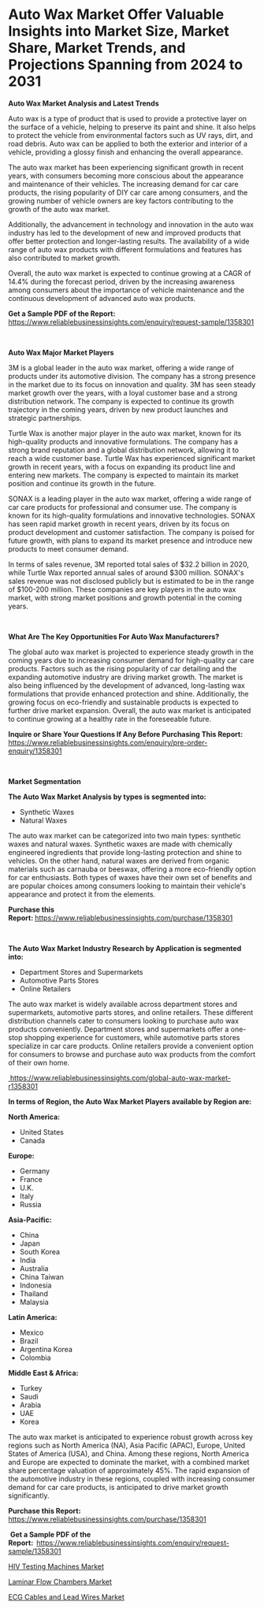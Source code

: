 <p><h1>Auto Wax Market Offer Valuable Insights into Market Size, Market Share, Market Trends, and Projections Spanning from 2024 to 2031</h1></p><p><strong>Auto Wax Market Analysis and Latest Trends</strong></p>
<p><p>Auto wax is a type of product that is used to provide a protective layer on the surface of a vehicle, helping to preserve its paint and shine. It also helps to protect the vehicle from environmental factors such as UV rays, dirt, and road debris. Auto wax can be applied to both the exterior and interior of a vehicle, providing a glossy finish and enhancing the overall appearance.</p><p>The auto wax market has been experiencing significant growth in recent years, with consumers becoming more conscious about the appearance and maintenance of their vehicles. The increasing demand for car care products, the rising popularity of DIY car care among consumers, and the growing number of vehicle owners are key factors contributing to the growth of the auto wax market. </p><p>Additionally, the advancement in technology and innovation in the auto wax industry has led to the development of new and improved products that offer better protection and longer-lasting results. The availability of a wide range of auto wax products with different formulations and features has also contributed to market growth.</p><p>Overall, the auto wax market is expected to continue growing at a CAGR of 14.4% during the forecast period, driven by the increasing awareness among consumers about the importance of vehicle maintenance and the continuous development of advanced auto wax products.</p></p>
<p><strong>Get a Sample PDF of the Report:&nbsp;</strong> <a href="https://www.reliablebusinessinsights.com/enquiry/request-sample/1358301">https://www.reliablebusinessinsights.com/enquiry/request-sample/1358301</a></p>
<p>&nbsp;</p>
<p><strong>Auto Wax Major Market Players</strong></p>
<p><p>3M is a global leader in the auto wax market, offering a wide range of products under its automotive division. The company has a strong presence in the market due to its focus on innovation and quality. 3M has seen steady market growth over the years, with a loyal customer base and a strong distribution network. The company is expected to continue its growth trajectory in the coming years, driven by new product launches and strategic partnerships.</p><p>Turtle Wax is another major player in the auto wax market, known for its high-quality products and innovative formulations. The company has a strong brand reputation and a global distribution network, allowing it to reach a wide customer base. Turtle Wax has experienced significant market growth in recent years, with a focus on expanding its product line and entering new markets. The company is expected to maintain its market position and continue its growth in the future.</p><p>SONAX is a leading player in the auto wax market, offering a wide range of car care products for professional and consumer use. The company is known for its high-quality formulations and innovative technologies. SONAX has seen rapid market growth in recent years, driven by its focus on product development and customer satisfaction. The company is poised for future growth, with plans to expand its market presence and introduce new products to meet consumer demand.</p><p>In terms of sales revenue, 3M reported total sales of $32.2 billion in 2020, while Turtle Wax reported annual sales of around $300 million. SONAX's sales revenue was not disclosed publicly but is estimated to be in the range of $100-200 million. These companies are key players in the auto wax market, with strong market positions and growth potential in the coming years.</p></p>
<p>&nbsp;</p>
<p><strong>What Are The Key Opportunities For Auto Wax Manufacturers?</strong></p>
<p><p>The global auto wax market is projected to experience steady growth in the coming years due to increasing consumer demand for high-quality car care products. Factors such as the rising popularity of car detailing and the expanding automotive industry are driving market growth. The market is also being influenced by the development of advanced, long-lasting wax formulations that provide enhanced protection and shine. Additionally, the growing focus on eco-friendly and sustainable products is expected to further drive market expansion. Overall, the auto wax market is anticipated to continue growing at a healthy rate in the foreseeable future.</p></p>
<p><strong>Inquire or Share Your Questions If Any Before Purchasing This Report:</strong> <a href="https://www.reliablebusinessinsights.com/enquiry/pre-order-enquiry/1358301">https://www.reliablebusinessinsights.com/enquiry/pre-order-enquiry/1358301</a></p>
<p>&nbsp;</p>
<p><strong>Market Segmentation</strong></p>
<p><strong>The Auto Wax Market Analysis by types is segmented into:</strong></p>
<p><ul><li>Synthetic Waxes</li><li>Natural Waxes</li></ul></p>
<p><p>The auto wax market can be categorized into two main types: synthetic waxes and natural waxes. Synthetic waxes are made with chemically engineered ingredients that provide long-lasting protection and shine to vehicles. On the other hand, natural waxes are derived from organic materials such as carnauba or beeswax, offering a more eco-friendly option for car enthusiasts. Both types of waxes have their own set of benefits and are popular choices among consumers looking to maintain their vehicle's appearance and protect it from the elements.</p></p>
<p><strong>Purchase this Report:&nbsp;</strong><a href="https://www.reliablebusinessinsights.com/purchase/1358301">https://www.reliablebusinessinsights.com/purchase/1358301</a></p>
<p>&nbsp;</p>
<p><strong>The Auto Wax Market Industry Research by Application is segmented into:</strong></p>
<p><ul><li>Department Stores and Supermarkets</li><li>Automotive Parts Stores</li><li>Online Retailers</li></ul></p>
<p><p>The auto wax market is widely available across department stores and supermarkets, automotive parts stores, and online retailers. These different distribution channels cater to consumers looking to purchase auto wax products conveniently. Department stores and supermarkets offer a one-stop shopping experience for customers, while automotive parts stores specialize in car care products. Online retailers provide a convenient option for consumers to browse and purchase auto wax products from the comfort of their own home.</p></p>
<p><a href="https://www.reliablebusinessinsights.com/global-auto-wax-market-r1358301">&nbsp;https://www.reliablebusinessinsights.com/global-auto-wax-market-r1358301</a></p>
<p><strong>In terms of Region, the Auto Wax Market Players available by Region are:</strong></p>
<p>
    <p> <strong> North America: </strong>
        <ul>
            <li>United States</li>
            <li>Canada</li>
        </ul>
        </p> 
    <p> <strong> Europe: </strong>
        <ul>
            <li>Germany</li>
            <li>France</li>
            <li>U.K.</li>
            <li>Italy</li>
            <li>Russia</li>
        </ul>
        </p> 
    <p> <strong> Asia-Pacific: </strong>
        <ul>
            <li>China</li>
            <li>Japan</li>
            <li>South Korea</li>
            <li>India</li>
            <li>Australia</li>
            <li>China Taiwan</li>
            <li>Indonesia</li>
            <li>Thailand</li>
            <li>Malaysia</li>
        </ul>
        </p> 
    <p> <strong> Latin America: </strong>
        <ul>
            <li>Mexico</li>
            <li>Brazil</li>
            <li>Argentina Korea</li>
            <li>Colombia</li>
        </ul>
        </p> 
    <p> <strong> Middle East & Africa: </strong>
        <ul>
            <li>Turkey</li>
            <li>Saudi</li>
            <li>Arabia</li>
            <li>UAE</li>
            <li>Korea</li>
        </ul>
    </p>
    </p>
<p><p>The auto wax market is anticipated to experience robust growth across key regions such as North America (NA), Asia Pacific (APAC), Europe, United States of America (USA), and China. Among these regions, North America and Europe are expected to dominate the market, with a combined market share percentage valuation of approximately 45%. The rapid expansion of the automotive industry in these regions, coupled with increasing consumer demand for car care products, is anticipated to drive market growth significantly.</p></p>
<p><strong>Purchase this Report: </strong><a href="https://www.reliablebusinessinsights.com/purchase/1358301">https://www.reliablebusinessinsights.com/purchase/1358301</a></p>
<p>&nbsp;<strong>Get a Sample PDF of the Report:&nbsp;&nbsp;</strong><a href="https://www.reliablebusinessinsights.com/enquiry/request-sample/1358301">https://www.reliablebusinessinsights.com/enquiry/request-sample/1358301</a></p>
<p><strong></strong></p>
<p><p><a href="https://medium.com/@michellegbleau0620/hiv-testing-machines-market-market-segmentation-geographical-regions-and-market-forcast-till-2031-bf5db834948e">HIV Testing Machines Market</a></p><p><a href="https://medium.com/@dovansangxd/laminar-flow-chambers-market-overview-global-market-trends-and-future-prospects-from-2024-to-2031-798d79bc49ad">Laminar Flow Chambers Market</a></p><p><a href="https://medium.com/@pelloscooterist_44143/global-ecg-cables-and-lead-wires-market-sector-types-applications-market-player-strategies-bbbdb9a0e9cb">ECG Cables and Lead Wires Market</a></p></p>
